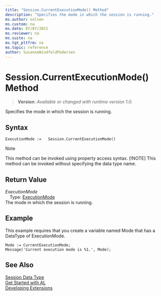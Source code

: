 ```yaml
---
title: "Session.CurrentExecutionMode() Method"
description: "Specifies the mode in which the session is running."
ms.author: solsen
ms.custom: na
ms.date: 07/07/2021
ms.reviewer: na
ms.suite: na
ms.tgt_pltfrm: na
ms.topic: reference
author: SusanneWindfeldPedersen
---
```

[//]: # (START>DO_NOT_EDIT)
[//]: # (IMPORTANT:Do not edit any of the content between here and the END>DO_NOT_EDIT.)
[//]: # (Any modifications should be made in the .xml files in the ModernDev repo.)
# Session.CurrentExecutionMode() Method
> **Version**: _Available or changed with runtime version 1.0._

Specifies the mode in which the session is running.


## Syntax
```AL
ExecutionMode :=   Session.CurrentExecutionMode()
```
> [!NOTE]
> This method can be invoked using property access syntax.
> [!NOTE]
> This method can be invoked without specifying the data type name.


## Return Value
*ExecutionMode*  
&emsp;Type: [ExecutionMode](../executionmode/executionmode-option.md)  
The mode in which the session is running.


[//]: # (IMPORTANT: END>DO_NOT_EDIT)

## Example  
 This example requires that you create a variable named Mode that has a DataType of ExecutionMode.  

```al
Mode := CurrentExecutionMode;   
Message('Current execution mode is %1.', Mode); 
```

## See Also
[Session Data Type](session-data-type.md)  
[Get Started with AL](../../devenv-get-started.md)  
[Developing Extensions](../../devenv-dev-overview.md)